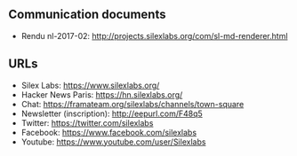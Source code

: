 ## Communication documents

- Rendu nl-2017-02: http://projects.silexlabs.org/com/sl-md-renderer.html

## URLs

- Silex Labs: https://www.silexlabs.org/
- Hacker News Paris: https://hn.silexlabs.org/
- Chat: https://framateam.org/silexlabs/channels/town-square
- Newsletter (inscription): http://eepurl.com/F48q5
- Twitter: https://twitter.com/silexlabs
- Facebook: https://www.facebook.com/silexlabs
- Youtube: https://www.youtube.com/user/Silexlabs
